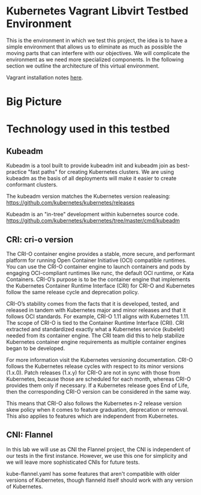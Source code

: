 # Kubernetes Vagrant Libvirt Testbed Environment

This is the environment in which we test this project, the idea is to have a 
simple environment that allows us to eliminate as much as possible the moving 
parts that can interfere with our objectives. We will complicate the environment 
as we need more specialized components. In the following section we outline the 
architecture of this virtual environment.

Vagrant installation notes [here](VAGRANT.md).

# Big Picture

# Technology used in this testbed
## Kubeadm

Kubeadm is a tool built to provide kubeadm init and kubeadm join as 
best-practice "fast paths" for creating Kubernetes clusters. We are
using kubeadm as the basis of all deployments will make it easier to 
create conformant clusters.

The kubeadm version matches the Kubernetes version realeasing:
https://github.com/kubernetes/kubernetes/releases

Kubeadm is an "in-tree" development within kubernetes source code.
https://github.com/kubernetes/kubernetes/tree/master/cmd/kubeadm

## CRI: cri-o version

The CRI-O container engine provides a stable, more secure, and performant 
platform for running Open Container Initiative (OCI) compatible runtimes. 
You can use the CRI-O container engine to launch containers and pods by 
engaging OCI-compliant runtimes like runc, the default OCI runtime, or 
Kata Containers. CRI-O’s purpose is to be the container engine that 
implements the Kubernetes Container Runtime Interface (CRI) for CRI-O 
and Kubernetes follow the same release cycle and deprecation policy. 

CRI-O’s stability comes from the facts that it is developed, tested, and 
released in tandem with Kubernetes major and minor releases and that it 
follows OCI standards. For example, CRI-O 1.11 aligns with Kubernetes 1.11. 
The scope of CRI-O is tied to the Container Runtime Interface (CRI). CRI 
extracted and standardized exactly what a Kubernetes service (kubelet) 
needed from its container engine. The CRI team did this to help stabilize 
Kubernetes container engine requirements as multiple container engines 
began to be developed.

For more information visit the Kubernetes versioning documentation. CRI-O 
follows the Kubernetes release cycles with respect to its minor versions 
(1.x.0). Patch releases (1.x.y) for CRI-O are not in sync with those from 
Kubernetes, because those are scheduled for each month, whereas CRI-O provides 
them only if necessary. If a Kubernetes release goes End of Life, then the 
corresponding CRI-O version can be considered in the same way.

This means that CRI-O also follows the Kubernetes n-2 release version skew 
policy when it comes to feature graduation, deprecation or removal. This also 
applies to features which are independent from Kubernetes.



## CNI: Flannel

In this lab we will use as CNI the Flannel project, the CNI is independent of 
our tests in the first instance. However, we use this one for simplicity and we 
will leave more sophisticated CNIs for future tests.

kube-flannel.yaml has some features that aren't compatible with older versions 
of Kubernetes, though flanneld itself should work with any version of Kubernetes.


